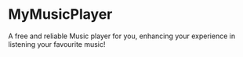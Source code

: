 # MyMusicPlayer
A free and reliable Music player for you, enhancing your experience in listening your favourite music!
